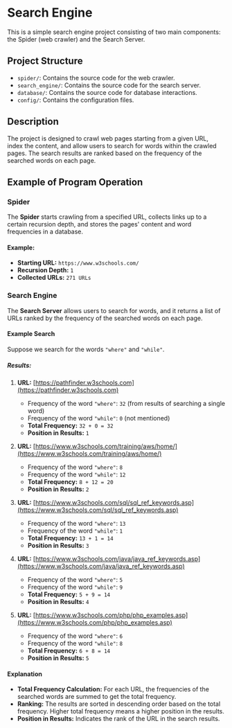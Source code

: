 # Search Engine

This is a simple search engine project consisting of two main components: the Spider (web crawler) and the Search Server.

## Project Structure

- `spider/`: Contains the source code for the web crawler.
- `search_engine/`: Contains the source code for the search server.
- `database/`: Contains the source code for database interactions.
- `config/`: Contains the configuration files.

## Description

The project is designed to crawl web pages starting from a given URL, index the content, and allow users to search for words within the crawled pages. The search results are ranked based on the frequency of the searched words on each page.

## Example of Program Operation

### Spider

The **Spider** starts crawling from a specified URL, collects links up to a certain recursion depth, and stores the pages' content and word frequencies in a database.

#### Example:

- **Starting URL:** `https://www.w3schools.com/`
- **Recursion Depth:** `1`
- **Collected URLs:** `271 URLs`


### Search Engine

The **Search Server** allows users to search for words, and it returns a list of URLs ranked by the frequency of the searched words on each page.

#### Example Search

Suppose we search for the words `"where"` and `"while"`.

##### Results:

1. **URL:** [https://pathfinder.w3schools.com](https://pathfinder.w3schools.com)
   - Frequency of the word `"where"`: `32` (from results of searching a single word)
   - Frequency of the word `"while"`: `0` (not mentioned)
   - **Total Frequency:** `32 + 0 = 32`
   - **Position in Results:** `1`

2. **URL:** [https://www.w3schools.com/training/aws/home/](https://www.w3schools.com/training/aws/home/)
   - Frequency of the word `"where"`: `8`
   - Frequency of the word `"while"`: `12`
   - **Total Frequency:** `8 + 12 = 20`
   - **Position in Results:** `2`

3. **URL:** [https://www.w3schools.com/sql/sql_ref_keywords.asp](https://www.w3schools.com/sql/sql_ref_keywords.asp)
   - Frequency of the word `"where"`: `13`
   - Frequency of the word `"while"`: `1`
   - **Total Frequency:** `13 + 1 = 14`
   - **Position in Results:** `3`

4. **URL:** [https://www.w3schools.com/java/java_ref_keywords.asp](https://www.w3schools.com/java/java_ref_keywords.asp)
   - Frequency of the word `"where"`: `5`
   - Frequency of the word `"while"`: `9`
   - **Total Frequency:** `5 + 9 = 14`
   - **Position in Results:** `4`

5. **URL:** [https://www.w3schools.com/php/php_examples.asp](https://www.w3schools.com/php/php_examples.asp)
   - Frequency of the word `"where"`: `6`
   - Frequency of the word `"while"`: `8`
   - **Total Frequency:** `6 + 8 = 14`
   - **Position in Results:** `5`

#### Explanation

- **Total Frequency Calculation:** For each URL, the frequencies of the searched words are summed to get the total frequency.
- **Ranking:** The results are sorted in descending order based on the total frequency. Higher total frequency means a higher position in the results.
- **Position in Results:** Indicates the rank of the URL in the search results.